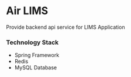 # Air LIMS

Provide backend api service for LIMS Application

### Technology Stack
* Spring Framework
* Redis
* MySQL Database 